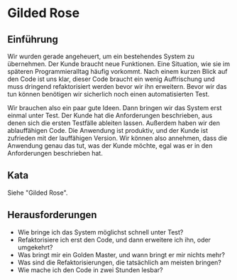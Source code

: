# Gilded Rose

## Einführung 

Wir wurden gerade angeheuert, um ein bestehendes System zu übernehmen. Der Kunde braucht neue Funktionen. Eine Situation, wie sie im späteren Programmieralltag häufig vorkommt. Nach einem kurzen Blick auf den Code ist uns klar, dieser Code braucht ein wenig Auffrischung und muss dringend refaktorisiert werden bevor wir ihn erweitern. Bevor wir das tun können benötigen wir sicherlich noch einen automatisierten Test.

Wir brauchen also ein paar gute Ideen. Dann bringen wir das System erst einmal unter Test. Der Kunde hat die Anforderungen beschrieben, aus denen sich die ersten Testfälle ableiten lassen. Außerdem haben wir den ablauffähigen Code. Die Anwendung ist produktiv, und der Kunde ist zufrieden mit der lauffähigen Version. Wir können also annehmen, dass die Anwendung genau das tut, was der Kunde möchte, egal was er in den Anforderungen beschrieben hat.

## Kata

Siehe "Gilded Rose".

## Herausforderungen

- Wie bringe ich das System möglichst schnell unter Test?
- Refaktorisiere ich erst den Code, und dann erweitere ich ihn, oder umgekehrt?
- Was bringt mir ein Golden Master, und wann bringt er mir nichts mehr?
- Was sind die Refaktorisierungen, die tatsächlich am meisten bringen?
- Wie mache ich den Code in zwei Stunden lesbar?
